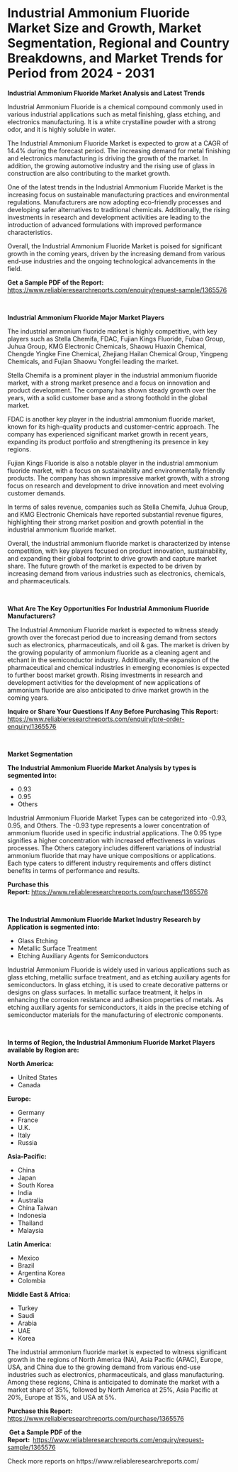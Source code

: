 <p><h1>Industrial Ammonium Fluoride Market Size and Growth, Market Segmentation, Regional and Country Breakdowns, and Market Trends for Period from 2024 -  2031</h1></p><p><strong>Industrial Ammonium Fluoride Market Analysis and Latest Trends</strong></p>
<p><p>Industrial Ammonium Fluoride is a chemical compound commonly used in various industrial applications such as metal finishing, glass etching, and electronics manufacturing. It is a white crystalline powder with a strong odor, and it is highly soluble in water. </p><p>The Industrial Ammonium Fluoride Market is expected to grow at a CAGR of 14.4% during the forecast period. The increasing demand for metal finishing and electronics manufacturing is driving the growth of the market. In addition, the growing automotive industry and the rising use of glass in construction are also contributing to the market growth.</p><p>One of the latest trends in the Industrial Ammonium Fluoride Market is the increasing focus on sustainable manufacturing practices and environmental regulations. Manufacturers are now adopting eco-friendly processes and developing safer alternatives to traditional chemicals. Additionally, the rising investments in research and development activities are leading to the introduction of advanced formulations with improved performance characteristics.</p><p>Overall, the Industrial Ammonium Fluoride Market is poised for significant growth in the coming years, driven by the increasing demand from various end-use industries and the ongoing technological advancements in the field.</p></p>
<p><strong>Get a Sample PDF of the Report:&nbsp;</strong> <a href="https://www.reliableresearchreports.com/enquiry/request-sample/1365576">https://www.reliableresearchreports.com/enquiry/request-sample/1365576</a></p>
<p>&nbsp;</p>
<p><strong>Industrial Ammonium Fluoride Major Market Players</strong></p>
<p><p>The industrial ammonium fluoride market is highly competitive, with key players such as Stella Chemifa, FDAC, Fujian Kings Fluoride, Fubao Group, Juhua Group, KMG Electronic Chemicals, Shaowu Huaxin Chemical, Chengde Yingke Fine Chemical, Zhejiang Hailan Chemical Group, Yingpeng Chemicals, and Fujian Shaowu Yongfei leading the market.</p><p>Stella Chemifa is a prominent player in the industrial ammonium fluoride market, with a strong market presence and a focus on innovation and product development. The company has shown steady growth over the years, with a solid customer base and a strong foothold in the global market.</p><p>FDAC is another key player in the industrial ammonium fluoride market, known for its high-quality products and customer-centric approach. The company has experienced significant market growth in recent years, expanding its product portfolio and strengthening its presence in key regions.</p><p>Fujian Kings Fluoride is also a notable player in the industrial ammonium fluoride market, with a focus on sustainability and environmentally friendly products. The company has shown impressive market growth, with a strong focus on research and development to drive innovation and meet evolving customer demands.</p><p>In terms of sales revenue, companies such as Stella Chemifa, Juhua Group, and KMG Electronic Chemicals have reported substantial revenue figures, highlighting their strong market position and growth potential in the industrial ammonium fluoride market.</p><p>Overall, the industrial ammonium fluoride market is characterized by intense competition, with key players focused on product innovation, sustainability, and expanding their global footprint to drive growth and capture market share. The future growth of the market is expected to be driven by increasing demand from various industries such as electronics, chemicals, and pharmaceuticals.</p></p>
<p>&nbsp;</p>
<p><strong>What Are The Key Opportunities For Industrial Ammonium Fluoride Manufacturers?</strong></p>
<p><p>The Industrial Ammonium Fluoride market is expected to witness steady growth over the forecast period due to increasing demand from sectors such as electronics, pharmaceuticals, and oil & gas. The market is driven by the growing popularity of ammonium fluoride as a cleaning agent and etchant in the semiconductor industry. Additionally, the expansion of the pharmaceutical and chemical industries in emerging economies is expected to further boost market growth. Rising investments in research and development activities for the development of new applications of ammonium fluoride are also anticipated to drive market growth in the coming years.</p></p>
<p><strong>Inquire or Share Your Questions If Any Before Purchasing This Report:</strong> <a href="https://www.reliableresearchreports.com/enquiry/pre-order-enquiry/1365576">https://www.reliableresearchreports.com/enquiry/pre-order-enquiry/1365576</a></p>
<p>&nbsp;</p>
<p><strong>Market Segmentation</strong></p>
<p><strong>The Industrial Ammonium Fluoride Market Analysis by types is segmented into:</strong></p>
<p><ul><li>0.93</li><li>0.95</li><li>Others</li></ul></p>
<p><p>Industrial Ammonium Fluoride Market Types can be categorized into -0.93, 0.95, and Others. The -0.93 type represents a lower concentration of ammonium fluoride used in specific industrial applications. The 0.95 type signifies a higher concentration with increased effectiveness in various processes. The Others category includes different variations of industrial ammonium fluoride that may have unique compositions or applications. Each type caters to different industry requirements and offers distinct benefits in terms of performance and results.</p></p>
<p><strong>Purchase this Report:&nbsp;</strong><a href="https://www.reliableresearchreports.com/purchase/1365576">https://www.reliableresearchreports.com/purchase/1365576</a></p>
<p>&nbsp;</p>
<p><strong>The Industrial Ammonium Fluoride Market Industry Research by Application is segmented into:</strong></p>
<p><ul><li>Glass Etching</li><li>Metallic Surface Treatment</li><li>Etching Auxiliary Agents for Semiconductors</li></ul></p>
<p><p>Industrial Ammonium Fluoride is widely used in various applications such as glass etching, metallic surface treatment, and as etching auxiliary agents for semiconductors. In glass etching, it is used to create decorative patterns or designs on glass surfaces. In metallic surface treatment, it helps in enhancing the corrosion resistance and adhesion properties of metals. As etching auxiliary agents for semiconductors, it aids in the precise etching of semiconductor materials for the manufacturing of electronic components.</p></p>
<p>&nbsp;</p>
<p><strong>In terms of Region, the Industrial Ammonium Fluoride Market Players available by Region are:</strong></p>
<p>
    <p> <strong> North America: </strong>
        <ul>
            <li>United States</li>
            <li>Canada</li>
        </ul>
        </p> 
    <p> <strong> Europe: </strong>
        <ul>
            <li>Germany</li>
            <li>France</li>
            <li>U.K.</li>
            <li>Italy</li>
            <li>Russia</li>
        </ul>
        </p> 
    <p> <strong> Asia-Pacific: </strong>
        <ul>
            <li>China</li>
            <li>Japan</li>
            <li>South Korea</li>
            <li>India</li>
            <li>Australia</li>
            <li>China Taiwan</li>
            <li>Indonesia</li>
            <li>Thailand</li>
            <li>Malaysia</li>
        </ul>
        </p> 
    <p> <strong> Latin America: </strong>
        <ul>
            <li>Mexico</li>
            <li>Brazil</li>
            <li>Argentina Korea</li>
            <li>Colombia</li>
        </ul>
        </p> 
    <p> <strong> Middle East & Africa: </strong>
        <ul>
            <li>Turkey</li>
            <li>Saudi</li>
            <li>Arabia</li>
            <li>UAE</li>
            <li>Korea</li>
        </ul>
    </p>
    </p>
<p><p>The industrial ammonium fluoride market is expected to witness significant growth in the regions of North America (NA), Asia Pacific (APAC), Europe, USA, and China due to the growing demand from various end-use industries such as electronics, pharmaceuticals, and glass manufacturing. Among these regions, China is anticipated to dominate the market with a market share of 35%, followed by North America at 25%, Asia Pacific at 20%, Europe at 15%, and USA at 5%.</p></p>
<p><strong>Purchase this Report: </strong><a href="https://www.reliableresearchreports.com/purchase/1365576">https://www.reliableresearchreports.com/purchase/1365576</a></p>
<p>&nbsp;<strong>Get a Sample PDF of the Report:&nbsp;&nbsp;</strong><a href="https://www.reliableresearchreports.com/enquiry/request-sample/1365576">https://www.reliableresearchreports.com/enquiry/request-sample/1365576</a></p>
<p><strong></strong></p>
<p>Check more reports on https://www.reliableresearchreports.com/</p>